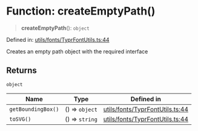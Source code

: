 # Function: createEmptyPath()

> **createEmptyPath**(): `object`

Defined in: [utils/fonts/TyprFontUtils.ts:44](https://github.com/humanbydefinition/p5.asciify/blob/883b8f77570245b1cd4d1e87634e3133d65faa13/src/lib/utils/fonts/TyprFontUtils.ts#L44)

Creates an empty path object with the required interface

## Returns

`object`

| Name               | Type           | Defined in                                                                                                                                                                |
| ------------------ | -------------- | ------------------------------------------------------------------------------------------------------------------------------------------------------------------------- |
| `getBoundingBox()` | () => `object` | [utils/fonts/TyprFontUtils.ts:44](https://github.com/humanbydefinition/p5.asciify/blob/883b8f77570245b1cd4d1e87634e3133d65faa13/src/lib/utils/fonts/TyprFontUtils.ts#L44) |
| `toSVG()`          | () => `string` | [utils/fonts/TyprFontUtils.ts:44](https://github.com/humanbydefinition/p5.asciify/blob/883b8f77570245b1cd4d1e87634e3133d65faa13/src/lib/utils/fonts/TyprFontUtils.ts#L44) |
